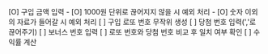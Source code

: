 [O] 구입 금액 입력
    - [O] 1000원 단위로 끊어지지 않을 시 예외 처리
    - [O] 숫자 이외의 자료가 들어갈 시 예외 처리
[ ] 구입 로또 번호 무작위 생성
[ ] 당첨 번호 입력(','로 끊어주기)
[ ] 보너스 번호 입력
[ ] 로또 번호와 당첨 번호 비교 후 일치 여부 확인
[ ] 수익률 계산